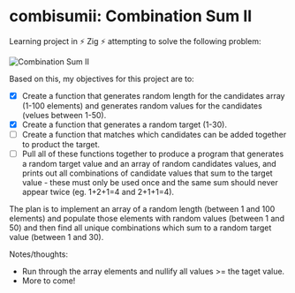 # combisumii: Combination Sum II

Learning project in ⚡️ Zig ⚡️ attempting to solve the following problem:

![Combination Sum II](https://files.catbox.moe/ijje7b.jpg)

Based on this, my objectives for this project are to:

- [x] Create a function that generates random length for the candidates array (1-100 elements) and generates random values for the candidates (velues between 1-50).
- [x] Create a function that generates a random target (1-30).
- [ ] Create a function that matches which candidates can be added together to product the target.
- [ ] Pull all of these functions together to produce a program that generates a random target value and an array of random candidates values, and prints out all combinations of candidate values that sum to the target value - these must only be used once and the same sum should never appear twice (eg. 1+2+1=4 and 2+1+1=4).

The plan is to implement an array of a random length (between 1 and 100 elements) and populate those elements with random values (between 1 and 50) and then find all unique combinations which sum to a random target value (between 1 and 30).

Notes/thoughts:
- Run through the array elements and nullify all values >= the taget value.
- More to come!